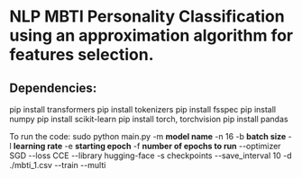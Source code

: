 # NLP MBTI Personality Classification using an approximation algorithm for features selection.

## Dependencies:

pip install transformers
pip install tokenizers
pip install fsspec
pip install numpy
pip install scikit-learn
pip install torch, torchvision
pip install pandas

To run the code:
sudo python main.py -m **model name** -n 16<number of classes> -b **batch size** -l **learning rate** -e **starting epoch** -f **number of epochs to run** --optimizer SGD  --loss CCE --library hugging-face -s checkpoints --save_interval 10 -d ./mbti_1.csv --train --multi
